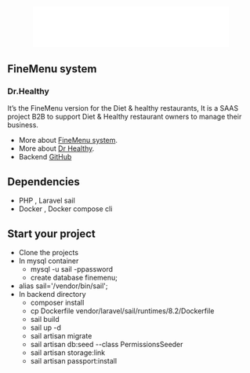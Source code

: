 <p align="center"><a href="http://finemenu.net" target="_blank">
    <img src="./resources/images/logo-light.png" width="400" alt="Laravel Logo"></a>
</p>

## FineMenu system 
### Dr.Healthy

It’s the FineMenu version for the Diet & healthy restaurants, It is a SAAS project B2B to support Diet & Healthy restaurant owners to manage their business.

- More about [FineMenu system](https://finemenu.atlassian.net/wiki/spaces/~5570588686200f90b9447190d8bd2141fe9d01/pages/131197/FineMenu+Project+Planning).
- More about [Dr Healthy](https://finemenu.atlassian.net/wiki/spaces/~5570588686200f90b9447190d8bd2141fe9d01/pages/1048577/Dr+Healthy).
- Backend [GitHub](https://github.com/engmg2011/finemenu-2024)

## Dependencies
- PHP , Laravel sail
- Docker , Docker compose cli


## Start your project
- Clone the projects
- In mysql container
    - mysql -u sail -ppassword
    - create database finemenu;
- alias sail='/vendor/bin/sail';
- In backend directory
  - composer install
  - cp Dockerfile vendor/laravel/sail/runtimes/8.2/Dockerfile
  - sail build
  - sail up -d
  - sail artisan migrate
  - sail artisan db:seed --class PermissionsSeeder
  - sail artisan storage:link
  - sail artisan passport:install

